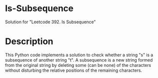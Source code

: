 # Is-Subsequence
Solution for "Leetcode 392. Is Subsequence"

# Description

This Python code implements a solution to check whether a string "s" is a subsequence of another string "t". A subsequence is a new string formed from the original string by deleting some (can be none) of the characters without disturbing the relative positions of the remaining characters.
